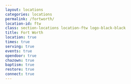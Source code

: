 ```yaml
---
layout: locations
categories: locations
permalink: /fortworth/
location-id: ftw
class: section-locations location-ftw logo-black-black
title: Fort Worth
location: true
times: true
serving: true
events: true
opendoor: true
chazown: true
baptism: true
restore: true
connect: true
---
```


